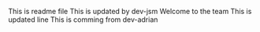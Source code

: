 This is readme file
This is updated by dev-jsm
Welcome to the team
This is updated line
This is comming from dev-adrian